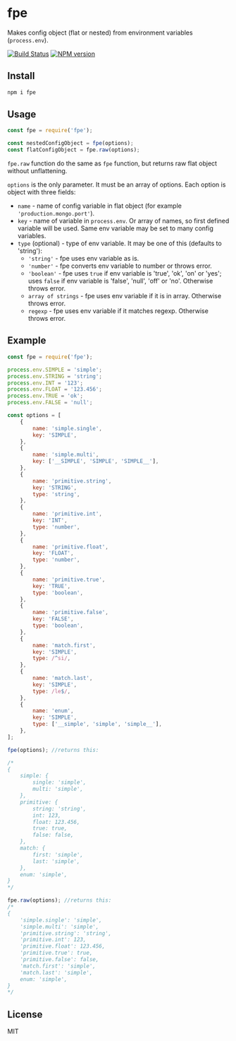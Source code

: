 # fpe

Makes config object (flat or nested) from environment variables (`process.env`).

[![Build Status][travis-image]][travis-url]
[![NPM version][npm-image]][npm-url]

## Install

```bash
npm i fpe
```

## Usage

```js
const fpe = require('fpe');

const nestedConfigObject = fpe(options);
const flatConfigObject = fpe.raw(options);
```

`fpe.raw` function do the same as `fpe` function, but returns raw flat object without unflattening.

`options` is the only parameter. It must be an array of options. Each option is object with three fields:

* `name` - name of config variable in flat object (for example `'production.mongo.port'`).
* `key` - name of variable in `process.env`. Or array of names, so first defined variable will be used. Same env variable may be set to many config variables.
* `type` (optional) - type of env variable. It may be one of this (defaults to 'string'):
  * `'string'` - fpe uses env variable as is.
  * `'number'` - fpe converts env variable to number or throws error.
  * `'boolean'` - fpe uses `true` if env variable is 'true', 'ok', 'on' or 'yes'; uses `false` if env variable is 'false', 'null', 'off' or 'no'. Otherwise throws error.
  * `array of strings` - fpe uses env variable if it is in array. Otherwise throws error.
  * `regexp` - fpe uses env variable if it matches regexp. Otherwise throws error.

## Example

```js
const fpe = require('fpe');

process.env.SIMPLE = 'simple';
process.env.STRING = 'string';
process.env.INT = '123';
process.env.FLOAT = '123.456';
process.env.TRUE = 'ok';
process.env.FALSE = 'null';

const options = [
    {
        name: 'simple.single',
        key: 'SIMPLE',
    },
    {
        name: 'simple.multi',
        key: ['__SIMPLE', 'SIMPLE', 'SIMPLE__'],
    },
    {
        name: 'primitive.string',
        key: 'STRING',
        type: 'string',
    },
    {
        name: 'primitive.int',
        key: 'INT',
        type: 'number',
    },
    {
        name: 'primitive.float',
        key: 'FLOAT',
        type: 'number',
    },
    {
        name: 'primitive.true',
        key: 'TRUE',
        type: 'boolean',
    },
    {
        name: 'primitive.false',
        key: 'FALSE',
        type: 'boolean',
    },
    {
        name: 'match.first',
        key: 'SIMPLE',
        type: /^si/,
    },
    {
        name: 'match.last',
        key: 'SIMPLE',
        type: /le$/,
    },
    {
        name: 'enum',
        key: 'SIMPLE',
        type: ['__simple', 'simple', 'simple__'],
    },
];

fpe(options); //returns this:

/*
{
    simple: {
        single: 'simple',
        multi: 'simple',
    },
    primitive: {
        string: 'string',
        int: 123,
        float: 123.456,
        true: true,
        false: false,
    },
    match: {
        first: 'simple',
        last: 'simple',
    },
    enum: 'simple',
}
*/

fpe.raw(options); //returns this:
/*
{
    'simple.single': 'simple',
    'simple.multi': 'simple',
    'primitive.string': 'string',
    'primitive.int': 123,
    'primitive.float': 123.456,
    'primitive.true': true,
    'primitive.false': false,
    'match.first': 'simple',
    'match.last': 'simple',
    enum: 'simple',
}
*/
```

## License

MIT

[npm-url]: https://npmjs.org/package/fpe
[npm-image]: https://badge.fury.io/js/fpe.svg
[travis-url]: https://travis-ci.org/astur/fpe
[travis-image]: https://travis-ci.org/astur/fpe.svg?branch=master